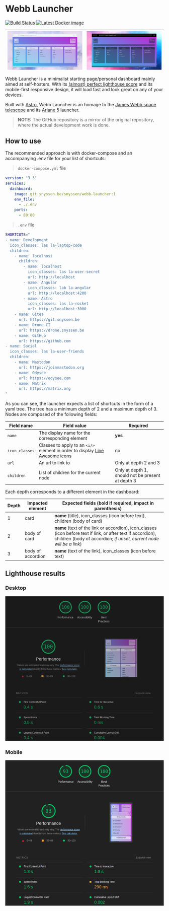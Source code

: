 # Webb Launcher

[![Build Status](https://drone.snyssen.be/api/badges/snyssen/webb-launcher/status.svg?ref=refs/heads/main)](https://drone.snyssen.be/snyssen/webb-launcher) [![Latest Docker image](https://img.shields.io/badge/Docker%20image-latest-blue)](https://git.snyssen.be/snyssen/-/packages/container/webb-launcher/latest)

| ![Mockup of white theme](white-theme-mockup.png) | ![Mockup of dark theme](dark-theme-mockup.png) |
| ------------------------------------------------ | ---------------------------------------------- |

Webb Launcher is a minimalist starting page/personal dashboard mainly aimed at self-hosters. With its [(almost) perfect lighthouse score](#lighthouse-results) and its mobile-first responsive design, it will load fast and look great on any of your devices.

Built with [Astro](https://astro.build), Webb Launcher is an homage to the [James Webb space telescope](https://en.wikipedia.org/wiki/James_Webb_Space_Telescope) and its [Ariane 5](https://en.wikipedia.org/wiki/Ariane_5) launcher.

> **NOTE:** The GitHub repository is a mirror of the original repository, where the actual development work is done.

## How to use

The recommended approach is with docker-compose and an accompanying .env file for your list of shortcuts:

> `docker-compose.yml` file

```yml
version: "3.3"
services:
  dashboard:
    image: git.snyssen.be/snyssen/webb-launcher:1
    env_file:
      - ./.env
    ports:
      - 80:80
```

> `.env` file

```bash
SHORTCUTS="
- name: Development
  icon_classes: las la-laptop-code
  children:
    - name: localhost
      children:
        - name: localhost
          icon_classes: las la-user-secret
          url: http://localhost
        - name: Angular
          icon_classes: lab la-angular
          url: http://localhost:4200
        - name: Astro
          icon_classes: las la-rocket
          url: http://localhost:3000
    - name: Gitea
      url: https://git.snyssen.be
    - name: Drone CI
      url: https://drone.snyssen.be
    - name: GitHub
      url: https://github.com
- name: Social
  icon_classes: las la-user-friends
  children:
    - name: Mastodon
      url: https://joinmastodon.org
    - name: Odysee
      url: https://odysee.com
    - name: Matrix
      url: https://matrix.org
"
```

As you can see, the launcher expects a list of shortcuts in the form of a yaml tree. The tree has a minimum depth of 2 and a maximum depth of 3. Nodes are composed of the following fields:

| Field name     | Field value                                                                                                     | Required                                          |
| -------------- | --------------------------------------------------------------------------------------------------------------- | ------------------------------------------------- |
| `name`         | The display name for the corresponding element                                                                  | **yes**                                           |
| `icon_classes` | Classes to apply to an `<i/>` element in order to display [Line Awesome](https://icons8.com/line-awesome) icons | no                                                |
| `url`          | An url to link to                                                                                               | Only at depth 2 and 3                             |
| `children`     | List of children for the current node                                                                           | Only at depth 1, should not be present at depth 3 |

Each depth corresponds to a different element in the dashboard:

| Depth | Impacted element  | Expected fields (bold if required, impact in parenthesis)                                                                                                                            |
| ----- | ----------------- | ------------------------------------------------------------------------------------------------------------------------------------------------------------------------------------ |
| 1     | card              | **name** (title), icon_classes (icon before text), children (body of card)                                                                                                           |
| 2     | body of card      | **name** (text of the link or accordion), icon_classes (icon before text if link, or after text if accordion), children (body of accordion; *if unset, current node will be a link*) |
| 3     | body of accordion | **name** (text of the link), icon_classes (icon before text)                                                                                                                         |

## Lighthouse results

### Desktop

![Desktop lighthouse score](lighthouse-desktop.png)

### Mobile

![Mobile lighthouse score](lighthouse-mobile.png)
